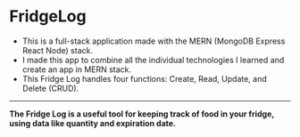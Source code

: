 # FridgeLog


- This is a full-stack application made with the MERN (MongoDB Express React Node) stack.
- I made this app to combine all the individual technologies I learned and create an app in MERN stack.
- This Fridge Log handles four functions: Create, Read, Update, and Delete (CRUD).

---
**The Fridge Log is a useful tool for keeping track of food in your fridge, using data like quantity and expiration date.**
